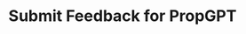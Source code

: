 ---
title: Submit Feedback for PropGPT
excerpt: ''
deprecated: false
hidden: false
link:
  new_tab: true
  url: https://realestateapi.featurebase.app/?b=67c05f801453dd1318492c43
metadata:
  title: ''
  description: ''
  robots: index
next:
  description: ''
---